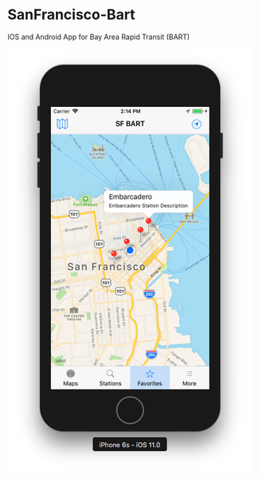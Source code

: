 # SanFrancisco-Bart
IOS and Android App for Bay Area Rapid Transit (BART)


![alt text](./src/images/Screenshot.png "Screenshot iOS")